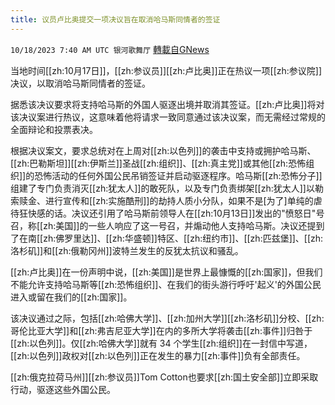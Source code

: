 ```yaml
---
title: 议员卢比奥提交一项决议旨在取消哈马斯同情者的签证
---
```

`10/18/2023 7:40 AM UTC 银河歌舞厅` [轉載自GNews](https://gnews.org/articles/1848681)

当地时间[[zh:10月17日]]，[[zh:参议员]][[zh:卢比奥]]正在热议一项[[zh:参议院]]决议，以取消哈马斯同情者的签证。

据悉该决议要求将支持哈马斯的外国人驱逐出境并取消其签证。[[zh:卢比奥]]将对该决议案进行热议，这意味着他将请求一致同意通过该决议案，而无需经过常规的全面辩论和投票表决。

根据决议案文，要求总统对在上周对[[zh:以色列]]的袭击中支持或拥护哈马斯、[[zh:巴勒斯坦]][[zh:伊斯兰]]圣战[[zh:组织]]、[[zh:真主党]]或其他[[zh:恐怖组织]]的恐怖活动的任何外国公民吊销签证并启动驱逐程序。哈马斯[[zh:恐怖分子]]组建了专门负责消灭[[zh:犹太人]]的敢死队，以及专门负责绑架[[zh:犹太人]]以勒索赎金、进行宣传和[[zh:实施酷刑]]的劫持人质小分队，如果不是[为了]单纯的虐待狂快感的话。决议还引用了哈马斯前领导人在[[zh:10月13日]]发出的"愤怒日"号召，称[[zh:美国]]的一些人响应了这一号召，并煽动他人支持哈马斯。决议还提到了在南[[zh:佛罗里达]]、[[zh:华盛顿]]特区、[[zh:纽约市]]、[[zh:匹兹堡]]、[[zh:洛杉矶]]和[[zh:俄勒冈州]]波特兰发生的反犹太抗议和骚乱。

[[zh:卢比奥]]在一份声明中说，[[zh:美国]]是世界上最慷慨的[[zh:国家]]，但我们不能允许支持哈马斯等[[zh:恐怖组织]]、在我们的街头游行呼吁'起义'的外国公民进入或留在我们的[[zh:国家]]。

该决议通过之际，包括[[zh:哈佛大学]]、[[zh:加州大学]][[zh:洛杉矶]]分校、[[zh:哥伦比亚大学]]和[[zh:弗吉尼亚大学]]在内的多所大学将袭击[[zh:事件]]归咎于[[zh:以色列]]。仅[[zh:哈佛大学]]就有 34 个学生[[zh:组织]]在一封信中写道，[[zh:以色列]]政权对[[zh:以色列]]正在发生的暴力[[zh:事件]]负有全部责任。

[[zh:俄克拉荷马州]][[zh:参议员]]Tom Cotton也要求[[zh:国土安全部]]立即采取行动，驱逐这些外国公民。

